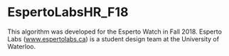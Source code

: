 # EspertoLabsHR_F18
This algorithm was developed for the Esperto Watch in Fall 2018. Esperto Labs (www.espertolabs.ca) is a student design team at the University of Waterloo.
